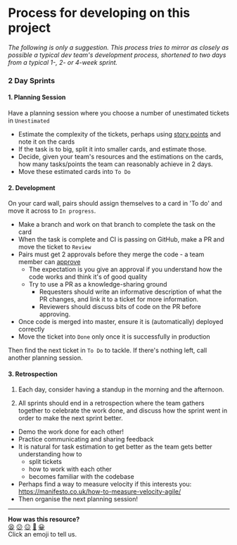 # Process for developing on this project

_The following is only a suggestion. This process tries to mirror as closely as possible a typical dev team's development process, shortened to two days from a typical 1-, 2- or 4-week sprint._

### 2 Day Sprints

#### 1. Planning Session
Have a planning session where you choose a number of unestimated tickets in `Unestimated`
  - Estimate the complexity of the tickets, perhaps using [story points](https://www.atlassian.com/agile/project-management/estimation) and note it on the cards
  - If the task is to big, split it into smaller cards, and estimate those.
  - Decide, given your team's resources and the estimations on the cards, how many tasks/points the team can reasonably achieve in 2 days.
  - Move these  estimated cards into `To Do`

#### 2. Development
On your card wall, pairs should assign themselves to a card in 'To do' and move it across to `In progress`.
  - Make a branch and work on that branch to complete the task on the card
  - When the task is complete and CI is passing on GitHub, make a PR and move the ticket to `Review`
  - Pairs must get 2 approvals before they merge the code - a team member can [approve]()
    - The expectation is you give an approval if you understand how the code works and think it's of good quality
    - Try to use a PR as a knowledge-sharing ground
      - Requesters should write an informative description of what the PR changes, and link it to a ticket for more information.
      - Reviewers should discuss bits of code on the PR before approving.
  -  Once code is merged into master, ensure it is (automatically) deployed correctly
  -  Move the ticket into `Done` only once it is successfully in production

Then find the next ticket in `To Do` to tackle. If there's nothing left, call another planning session.

#### 3. Retrospection

1. Each day, consider having a standup in the morning and the afternoon.

2. All sprints should end in a retrospection where the team gathers together to celebrate the work done, and discuss how the sprint went in order to make the next sprint better.

- Demo the work done for each other!
- Practice communicating and sharing feedback
- It is natural for task estimation to get better as the team gets better understanding how to
  - split tickets
  - how to work with each other
  - becomes familiar with the codebase
- Perhaps find a way to measure velocity if this interests you: https://manifesto.co.uk/how-to-measure-velocity-agile/
- Then organise the next planning session!


<!-- BEGIN GENERATED SECTION DO NOT EDIT -->

---

**How was this resource?**  
[😫](https://airtable.com/shrUJ3t7KLMqVRFKR?prefill_Repository=makersacademy%2Facebook-rails-template&prefill_File=CONTRIBUTING.md&prefill_Sentiment=😫) [😕](https://airtable.com/shrUJ3t7KLMqVRFKR?prefill_Repository=makersacademy%2Facebook-rails-template&prefill_File=CONTRIBUTING.md&prefill_Sentiment=😕) [😐](https://airtable.com/shrUJ3t7KLMqVRFKR?prefill_Repository=makersacademy%2Facebook-rails-template&prefill_File=CONTRIBUTING.md&prefill_Sentiment=😐) [🙂](https://airtable.com/shrUJ3t7KLMqVRFKR?prefill_Repository=makersacademy%2Facebook-rails-template&prefill_File=CONTRIBUTING.md&prefill_Sentiment=🙂) [😀](https://airtable.com/shrUJ3t7KLMqVRFKR?prefill_Repository=makersacademy%2Facebook-rails-template&prefill_File=CONTRIBUTING.md&prefill_Sentiment=😀)  
Click an emoji to tell us.

<!-- END GENERATED SECTION DO NOT EDIT -->
